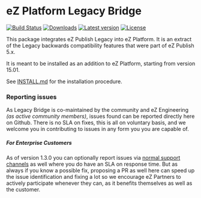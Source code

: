 # eZ Platform Legacy Bridge

[![Build Status](https://img.shields.io/travis/ezsystems/LegacyBridge.svg?style=flat-square)](https://travis-ci.org/ezsystems/LegacyBridge)
[![Downloads](https://img.shields.io/packagist/dt/ezsystems/legacy-bridge.svg?style=flat-square)](https://packagist.org/packages/ezsystems/legacy-bridge)
[![Latest version](https://img.shields.io/packagist/v/ezsystems/legacy-bridge.svg?style=flat-square)](https://packagist.org/packages/ezsystems/legacy-bridge)
[![License](https://img.shields.io/packagist/l/ezsystems/legacy-bridge.svg?style=flat-square)](LICENSE)

This package integrates eZ Publish Legacy into eZ Platform. It is an extract of the Legacy backwards compatibility 
features that were part of eZ Publish 5.x.

It is meant to be installed as an addition to eZ Platform, starting from version 15.01.

See [INSTALL.md](INSTALL.md) for the installation procedure.

### Reporting issues

As Legacy Bridge is co-maintained by the community and eZ Engineering *(as active community members)*, issues found can be reported directly here on Github. There is no SLA on fixes, this is all on voluntary basis, and we welcome you in contributing to issues in any form you you are capable of.


##### For Enterprise Customers

As of version 1.3.0 you can optionally report issues via [normal support channels](https://support.ez.no) as well where you do have an SLA on response time.
But as always if you know a possible fix, proposing a PR as well here can speed up the issue identification and fixing a lot so we encourage eZ Partners to actively participate whenever they can, as it benefits themselves as well as the customer.
